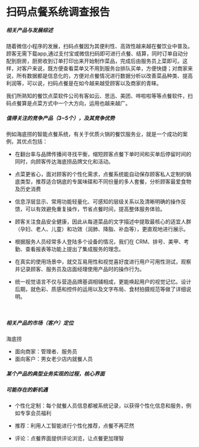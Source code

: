 # 扫码点餐系统调查报告
##### 相关产品与发展综述

​	随着微信小程序的发展，扫码点餐因为其便利性、高效性越来越在餐饮业中普及。顾客无需下载app,通过支付宝或微信扫码即可进行点餐、结算，同时订单自动分配到厨房，厨房收到订单打印出来开始制作菜品，完成后由服务员上菜即可。这样，对客户来说，既方便查看菜单又不用到服务台排队买单，方便快捷；对商家来说，所有数据都是信息化的，方便对点餐情况进行数据分析以改善菜品种类、提高利润等，可以说，扫码点餐是在如今越来越受顾客以及商家的青睐。

​	我们所熟知的餐饮点菜软件公司有客如云、思迅、美团、哗啦啦等等点餐软件，扫码点餐算是点菜方式中一个大方向，运用也越来越广。

##### 值得关注的竞争产品（3~5个），及其竞争优势

​	例如海底捞的智能点餐系统，有关于优质火锅的餐饮服务业，就是一个成功的案例，其优点包括：

- 在翻台率与品牌传播间寻找平衡，缩短顾客点餐下单时间和买单后停留时间的同时，向顾客传达海底捞品牌文化和活动。

- 点菜更省心，面对顾客的个性化需求，点餐系统能自动保存顾客私人定制的锅底类型，推荐适合锅底的专属味碟和不同份量的多人套餐，分析顾客最爱食物及历史消费

- 信息浮层显示、常用功能轻量化、可感知的层级关系以及清晰明确的操作反馈，可以有效避免重复操作，节省点餐时间，提高整体服务体验。

- 顾客关注食品安全健康，因此从每道菜品的文字描述中提取最核心的适宜人群（孕妇、老人、儿童）和功效（润肺、降脂、补血等），更直观地进行展示。

- 根据服务人员经常多人登陆多个设备的情况，我们在 CRM、排号、美甲、考勤、查看报表等功能上提出了集成服务的理念。

- 在真实的使用场景中，就交互易用性和视觉喜好度进行用户可用性测试，观察并记录顾客、服务员及店面经理使用产品时的操作行为。

- 统一视觉语言不仅与营造品牌基调相辅相成，更能唤起用户的视觉记忆。设计后期，就色彩、质感和控件的运用以及文字布局、食材拍摄规范等做了详细说明。

  ​


##### 相关产品的市场（客户）定位

海底捞

- 面向商家：管理者、服务员
- 面向客户：男女老少店内就餐人员



##### 某个产品的典型业务实现的过程，核心界面

##### 可能存在的新机遇

- 个性化定制：每个就餐人员信息都被系统记录，以获得个性化信息和服务，例如专享会员福利


- 推荐：利用人工智能进行个性化推荐，点餐不再茫然

- 评论：点餐界面提供评论浏览，让点餐更加理智

  ​

